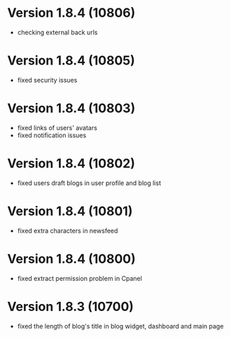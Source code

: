 # Version 1.8.4 (10806)
- checking external back urls

# Version 1.8.4 (10805)
- fixed security issues

# Version 1.8.4 (10803)
- fixed links of users' avatars
- fixed notification issues

# Version 1.8.4 (10802)
- fixed users draft blogs in user profile and blog list

# Version 1.8.4 (10801)
- fixed extra characters in newsfeed

# Version 1.8.4 (10800)
- fixed extract permission problem in Cpanel

# Version 1.8.3 (10700)
- fixed the length of blog's title in blog widget, dashboard and main page

